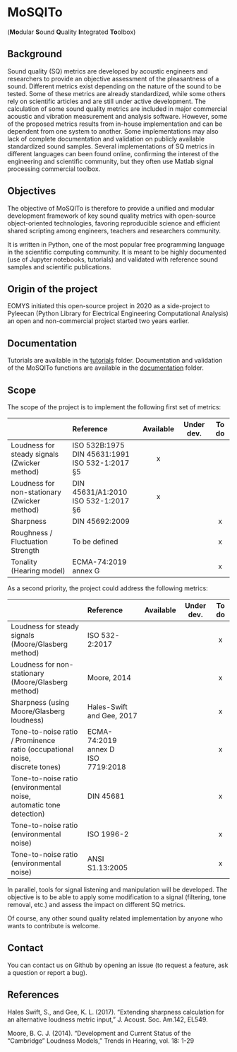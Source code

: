 # MoSQITo

(**Mo**dular **S**ound **Q**uality **I**ntegrated **To**olbox)

## Background

Sound quality (SQ) metrics are developed by acoustic engineers and
researchers to provide an objective assessment of the pleasantness of a
sound. Different metrics exist depending on the nature of the sound to
be tested. Some of these metrics are already standardized, while some
others rely on scientific articles and are still under active
development. The calculation of some sound quality metrics are included
in major commercial acoustic and vibration measurement and analysis
software. However, some of the proposed metrics results from in-house
implementation and can be dependent from one system to another. Some
implementations may also lack of complete documentation and validation
on publicly available standardized sound samples. Several
implementations of SQ metrics in different languages can been found
online, confirming the interest of the engineering and scientific
community, but they often use Matlab signal processing commercial
toolbox.

## Objectives

The objective of MoSQITo is therefore to provide a unified and modular
development framework of key sound quality metrics with open-source
object-oriented technologies, favoring reproducible science and
efficient shared scripting among engineers, teachers and researchers
community.

It is written in Python, one of the most popular free programming
language in the scientific computing community. It is meant to be highly
documented (use of Jupyter notebooks, tutorials) and validated with
reference sound samples and scientific publications.

## Origin of the project

EOMYS initiated this open-source project in 2020 as a side-project to 
Pyleecan (Python Library for Electrical Engineering Computational Analysis) 
an open and non-commercial project started two years earlier. 

## Documentation

Tutorials are available in the [tutorials](./tutorials/) folder. Documentation 
and validation of the MoSQITo functions are available in the [documentation](./documentation/) folder.


## Scope

The scope of the project is to implement the following first set of
metrics:

|| Reference | Available | Under dev. | To do |
|:-|:-|:-:|:-:|:-:|
|Loudness for<br>steady signals<br>(Zwicker method) | ISO 532B:1975<br>DIN 45631:1991<br>ISO 532-1:2017 §5 | x |||
|Loudness for non-stationary<br>(Zwicker method) | DIN 45631/A1:2010<br>ISO 532-1:2017 §6 | x |||
| Sharpness | DIN 45692:2009 ||| x |
| Roughness /<br>Fluctuation Strength | To be defined ||| x |
| Tonality (Hearing model) | ECMA-74:2019 annex G ||| x |

As a second priority, the project could address the following metrics:

|| Reference | Available | Under dev. | To do |
|:-|:-|:-:|:-:|:-:|
|Loudness for steady signals<br>(Moore/Glasberg method) | ISO 532-2:2017 |||x|
|Loudness for non-stationary<br>(Moore/Glasberg method) | Moore, 2014 |||x|
|Sharpness (using <br>Moore/Glasberg loudness) | Hales-Swift<br>and Gee, 2017 |||x|
|Tone-to-noise ratio / Prominence <br> ratio (occupational noise,<br>discrete tones) | ECMA-74:2019 annex D<br>ISO 7719:2018 |||x|
|Tone-to-noise ratio<br>(environmental noise,<br>automatic tone detection) | DIN 45681 |||x|
|Tone-to-noise ratio<br>(environmental noise) | ISO 1996-2 |||x|
|Tone-to-noise ratio<br>(environmental noise) | ANSI S1.13:2005 |||x|

In parallel, tools for signal listening and manipulation will be
developed. The objective is to be able to apply some modification to a
signal (filtering, tone removal, etc.) and assess the impact on
different SQ metrics.

Of course, any other sound quality related implementation by anyone who
wants to contribute is welcome.

## Contact

You can contact us on Github by opening an issue (to request a feature,
ask a question or report a bug).

## References

Hales Swift, S., and Gee, K. L. (2017). “Extending sharpness calculation
for an alternative loudness metric input,” J. Acoust. Soc. Am.142,
EL549. 

Moore, B. C. J. (2014). “Development and Current Status of the
“Cambridge” Loudness Models,” Trends in Hearing, vol. 18: 1-29